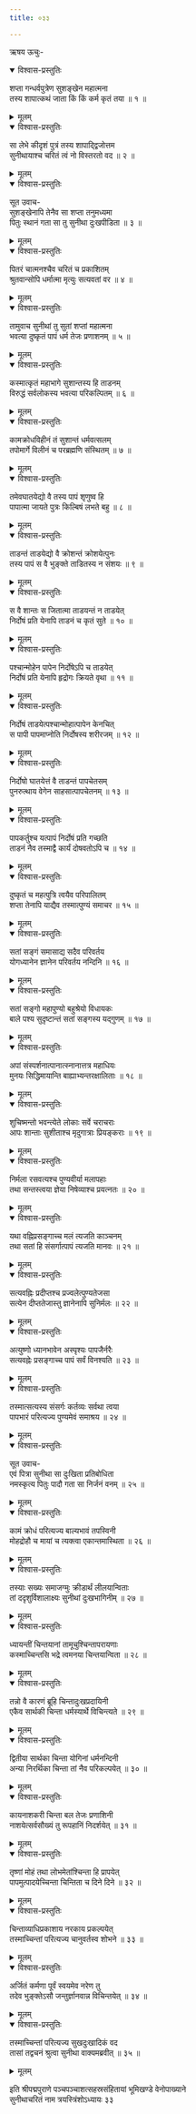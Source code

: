 ```yaml
---
title: ०३३

---
```

ऋषय ऊचुः-  

<details open><summary>विश्वास-प्रस्तुतिः</summary>

शप्ता गन्धर्वपुत्रेण सुशङ्खेन महात्मना  
तस्य शापात्कथं जाता किं किं कर्म कृतं तया ॥ १ ॥
</details>

<details><summary>मूलम्</summary>

शप्ता गन्धर्वपुत्रेण सुशङ्खेन महात्मना  
तस्य शापात्कथं जाता किं किं कर्म कृतं तया ॥ १ ॥
</details>



<details open><summary>विश्वास-प्रस्तुतिः</summary>

सा लेभे कीदृशं पुत्रं तस्य शापाद्द्विजोत्तम  
सुनीथायाश्च चरितं त्वं नो विस्तरतो वद ॥ २ ॥
</details>

<details><summary>मूलम्</summary>

सा लेभे कीदृशं पुत्रं तस्य शापाद्द्विजोत्तम  
सुनीथायाश्च चरितं त्वं नो विस्तरतो वद ॥ २ ॥
</details>



<details open><summary>विश्वास-प्रस्तुतिः</summary>

सूत उवाच-  
सुशङ्खेनापि तेनैव सा शप्ता तनुमध्यमा  
पितुः स्थानं गता सा तु सुनीथा दुःखपीडिता ॥ ३ ॥
</details>

<details><summary>मूलम्</summary>

सूत उवाच-  
सुशङ्खेनापि तेनैव सा शप्ता तनुमध्यमा  
पितुः स्थानं गता सा तु सुनीथा दुःखपीडिता ॥ ३ ॥
</details>



<details open><summary>विश्वास-प्रस्तुतिः</summary>

पितरं चात्मनश्चैव चरितं च प्रकाशितम्  
श्रुतवान्सोपि धर्मात्मा मृत्युः सत्यवतां वर ॥ ४ ॥
</details>

<details><summary>मूलम्</summary>

पितरं चात्मनश्चैव चरितं च प्रकाशितम्  
श्रुतवान्सोपि धर्मात्मा मृत्युः सत्यवतां वर ॥ ४ ॥
</details>



<details open><summary>विश्वास-प्रस्तुतिः</summary>

तामुवाच सुनीथां तु सुतां शप्तां महात्मना  
भवत्या दुष्कृतं पापं धर्म तेजः प्रणाशनम् ॥ ५ ॥
</details>

<details><summary>मूलम्</summary>

तामुवाच सुनीथां तु सुतां शप्तां महात्मना  
भवत्या दुष्कृतं पापं धर्म तेजः प्रणाशनम् ॥ ५ ॥
</details>



<details open><summary>विश्वास-प्रस्तुतिः</summary>

कस्मात्कृतं महाभागे सुशान्तस्य हि ताडनम्  
विरुद्धं सर्वलोकस्य भवत्या परिकल्पितम् ॥ ६ ॥
</details>

<details><summary>मूलम्</summary>

कस्मात्कृतं महाभागे सुशान्तस्य हि ताडनम्  
विरुद्धं सर्वलोकस्य भवत्या परिकल्पितम् ॥ ६ ॥
</details>



<details open><summary>विश्वास-प्रस्तुतिः</summary>

कामक्रोधविहीनं तं सुशान्तं धर्मवत्सलम्  
तपोमार्गे विलीनं च परब्रह्मणि संस्थितम् ॥ ७ ॥
</details>

<details><summary>मूलम्</summary>

कामक्रोधविहीनं तं सुशान्तं धर्मवत्सलम्  
तपोमार्गे विलीनं च परब्रह्मणि संस्थितम् ॥ ७ ॥
</details>



<details open><summary>विश्वास-प्रस्तुतिः</summary>

तमेवघातयेद्यो वै तस्य पापं शृणुष्व हि  
पापात्मा जायते पुत्रः किल्बिषं लभते बहु ॥ ८ ॥
</details>

<details><summary>मूलम्</summary>

तमेवघातयेद्यो वै तस्य पापं शृणुष्व हि  
पापात्मा जायते पुत्रः किल्बिषं लभते बहु ॥ ८ ॥
</details>



<details open><summary>विश्वास-प्रस्तुतिः</summary>

ताडन्तं ताडयेद्यो वै क्रोशन्तं क्रोशयेत्पुनः  
तस्य पापं स वै भुङ्क्ते ताडितस्य न संशयः ॥ ९ ॥
</details>

<details><summary>मूलम्</summary>

ताडन्तं ताडयेद्यो वै क्रोशन्तं क्रोशयेत्पुनः  
तस्य पापं स वै भुङ्क्ते ताडितस्य न संशयः ॥ ९ ॥
</details>



<details open><summary>विश्वास-प्रस्तुतिः</summary>

स वै शान्तः स जितात्मा ताडयन्तं न ताडयेत्  
निर्दोषं प्रति येनापि ताडनं च कृतं सुते ॥ १० ॥
</details>

<details><summary>मूलम्</summary>

स वै शान्तः स जितात्मा ताडयन्तं न ताडयेत्  
निर्दोषं प्रति येनापि ताडनं च कृतं सुते ॥ १० ॥
</details>



<details open><summary>विश्वास-प्रस्तुतिः</summary>

पश्चान्मोहेन पापेन निर्दोषेऽपि च ताडयेत्  
निर्दोषं प्रति येनापि हृद्रोगः क्रियते वृथा ॥ ११ ॥
</details>

<details><summary>मूलम्</summary>

पश्चान्मोहेन पापेन निर्दोषेऽपि च ताडयेत्  
निर्दोषं प्रति येनापि हृद्रोगः क्रियते वृथा ॥ ११ ॥
</details>



<details open><summary>विश्वास-प्रस्तुतिः</summary>

निर्दोषं ताडयेत्पश्चान्मोहात्पापेन केनचित्  
स पापी पापमाप्नोति निर्दोषस्य शरीरजम् ॥ १२ ॥
</details>

<details><summary>मूलम्</summary>

निर्दोषं ताडयेत्पश्चान्मोहात्पापेन केनचित्  
स पापी पापमाप्नोति निर्दोषस्य शरीरजम् ॥ १२ ॥
</details>



<details open><summary>विश्वास-प्रस्तुतिः</summary>

निर्दोषो घातयेत्तं वै ताडन्तं पापचेतसम्  
पुनरुत्थाय वेगेन साहसात्पापचेतनम् ॥ १३ ॥
</details>

<details><summary>मूलम्</summary>

निर्दोषो घातयेत्तं वै ताडन्तं पापचेतसम्  
पुनरुत्थाय वेगेन साहसात्पापचेतनम् ॥ १३ ॥
</details>



<details open><summary>विश्वास-प्रस्तुतिः</summary>

पापकर्तुश्च यत्पापं निर्दोषं प्रति गच्छति  
ताडनं नैव तस्माद्वै कार्यं दोषवतोऽपि च ॥ १४ ॥
</details>

<details><summary>मूलम्</summary>

पापकर्तुश्च यत्पापं निर्दोषं प्रति गच्छति  
ताडनं नैव तस्माद्वै कार्यं दोषवतोऽपि च ॥ १४ ॥
</details>



<details open><summary>विश्वास-प्रस्तुतिः</summary>

दुष्कृतं च महत्पुत्रि त्वयैव परिपालितम्  
शप्ता तेनापि याद्यैव तस्मात्पुण्यं समाचर ॥ १५ ॥
</details>

<details><summary>मूलम्</summary>

दुष्कृतं च महत्पुत्रि त्वयैव परिपालितम्  
शप्ता तेनापि याद्यैव तस्मात्पुण्यं समाचर ॥ १५ ॥
</details>



<details open><summary>विश्वास-प्रस्तुतिः</summary>

सतां सङ्गं समासाद्य सदैव परिवर्तय  
योगध्यानेन ज्ञानेन परिवर्तय नन्दिनि ॥ १६ ॥
</details>

<details><summary>मूलम्</summary>

सतां सङ्गं समासाद्य सदैव परिवर्तय  
योगध्यानेन ज्ञानेन परिवर्तय नन्दिनि ॥ १६ ॥
</details>



<details open><summary>विश्वास-प्रस्तुतिः</summary>

सतां सङ्गो महापुण्यो बहुश्रेयो विधायकः  
बाले पश्य सुदृष्टान्तं सतां सङ्गस्य यद्गुणम् ॥ १७ ॥
</details>

<details><summary>मूलम्</summary>

सतां सङ्गो महापुण्यो बहुश्रेयो विधायकः  
बाले पश्य सुदृष्टान्तं सतां सङ्गस्य यद्गुणम् ॥ १७ ॥
</details>



<details open><summary>विश्वास-प्रस्तुतिः</summary>

अपां संस्पर्शनात्पानात्स्नानात्तत्र महाधियः  
मुनयः सिद्धिमायान्ति बाह्याभ्यन्तरक्षालिताः ॥ १८ ॥
</details>

<details><summary>मूलम्</summary>

अपां संस्पर्शनात्पानात्स्नानात्तत्र महाधियः  
मुनयः सिद्धिमायान्ति बाह्याभ्यन्तरक्षालिताः ॥ १८ ॥
</details>



<details open><summary>विश्वास-प्रस्तुतिः</summary>

शुचिष्मन्तो भवन्त्येते लोकाः सर्वे चराचराः  
आपः शान्ताः सुशीताश्च मृदुगात्राः प्रियङ्कराः ॥ १९ ॥
</details>

<details><summary>मूलम्</summary>

शुचिष्मन्तो भवन्त्येते लोकाः सर्वे चराचराः  
आपः शान्ताः सुशीताश्च मृदुगात्राः प्रियङ्कराः ॥ १९ ॥
</details>



<details open><summary>विश्वास-प्रस्तुतिः</summary>

निर्मला रसवत्यश्च पुण्यवीर्या मलापहाः  
तथा सन्तस्त्वया ज्ञेया निषेव्याश्च प्रयत्नतः ॥ २० ॥
</details>

<details><summary>मूलम्</summary>

निर्मला रसवत्यश्च पुण्यवीर्या मलापहाः  
तथा सन्तस्त्वया ज्ञेया निषेव्याश्च प्रयत्नतः ॥ २० ॥
</details>



<details open><summary>विश्वास-प्रस्तुतिः</summary>

यथा वह्निप्रसङ्गाच्च मलं त्यजति काञ्चनम्  
तथा सतां हि संसर्गात्पापं त्यजति मानवः ॥ २१ ॥
</details>

<details><summary>मूलम्</summary>

यथा वह्निप्रसङ्गाच्च मलं त्यजति काञ्चनम्  
तथा सतां हि संसर्गात्पापं त्यजति मानवः ॥ २१ ॥
</details>



<details open><summary>विश्वास-प्रस्तुतिः</summary>

सत्यवह्निः प्रदीप्तश्च प्रज्वलेत्पुण्यतेजसा  
सत्येन दीप्ततेजास्तु ज्ञानेनापि सुनिर्मलः ॥ २२ ॥
</details>

<details><summary>मूलम्</summary>

सत्यवह्निः प्रदीप्तश्च प्रज्वलेत्पुण्यतेजसा  
सत्येन दीप्ततेजास्तु ज्ञानेनापि सुनिर्मलः ॥ २२ ॥
</details>



<details open><summary>विश्वास-प्रस्तुतिः</summary>

अत्युष्णो ध्यानभावेन अस्पृश्यः पापजैर्नरैः  
सत्यवह्नेः प्रसङ्गाच्च पापं सर्वं विनश्यति ॥ २३ ॥
</details>

<details><summary>मूलम्</summary>

अत्युष्णो ध्यानभावेन अस्पृश्यः पापजैर्नरैः  
सत्यवह्नेः प्रसङ्गाच्च पापं सर्वं विनश्यति ॥ २३ ॥
</details>



<details open><summary>विश्वास-प्रस्तुतिः</summary>

तस्मात्सत्यस्य संसर्गः कर्तव्यः सर्वथा त्वया  
पापभारं परित्यज्य पुण्यमेवं समाश्रय ॥ २४ ॥
</details>

<details><summary>मूलम्</summary>

तस्मात्सत्यस्य संसर्गः कर्तव्यः सर्वथा त्वया  
पापभारं परित्यज्य पुण्यमेवं समाश्रय ॥ २४ ॥
</details>



<details open><summary>विश्वास-प्रस्तुतिः</summary>

सूत उवाच-  
एवं पित्रा सुनीथा सा दुःखिता प्रतिबोधिता  
नमस्कृत्य पितुः पादौ गता सा निर्जनं वनम् ॥ २५ ॥
</details>

<details><summary>मूलम्</summary>

सूत उवाच-  
एवं पित्रा सुनीथा सा दुःखिता प्रतिबोधिता  
नमस्कृत्य पितुः पादौ गता सा निर्जनं वनम् ॥ २५ ॥
</details>



<details open><summary>विश्वास-प्रस्तुतिः</summary>

कामं क्रोधं परित्यज्य बाल्यभावं तपस्विनी  
मोहद्रोहौ च मायां च त्यक्त्वा एकान्तमास्थिता ॥ २६ ॥
</details>

<details><summary>मूलम्</summary>

कामं क्रोधं परित्यज्य बाल्यभावं तपस्विनी  
मोहद्रोहौ च मायां च त्यक्त्वा एकान्तमास्थिता ॥ २६ ॥
</details>



<details open><summary>विश्वास-प्रस्तुतिः</summary>

तस्याः सख्यः समाजग्मुः क्रीडार्थं लीलयान्विताः  
तां ददृशुर्विशालाक्ष्यः सुनीथां दुःखभागिनीम् ॥ २७ ॥
</details>

<details><summary>मूलम्</summary>

तस्याः सख्यः समाजग्मुः क्रीडार्थं लीलयान्विताः  
तां ददृशुर्विशालाक्ष्यः सुनीथां दुःखभागिनीम् ॥ २७ ॥
</details>



<details open><summary>विश्वास-प्रस्तुतिः</summary>

ध्यायन्तीं चिन्तयानां तामूचुश्चिन्तापरायणाः  
कस्माच्चिन्तसि भद्रे त्वमनया चिन्तयान्विता ॥ २८ ॥
</details>

<details><summary>मूलम्</summary>

ध्यायन्तीं चिन्तयानां तामूचुश्चिन्तापरायणाः  
कस्माच्चिन्तसि भद्रे त्वमनया चिन्तयान्विता ॥ २८ ॥
</details>



<details open><summary>विश्वास-प्रस्तुतिः</summary>

तन्नो वै कारणं ब्रूहि चिन्तादुःखप्रदायिनी  
एकैव सार्थकी चिन्ता धर्मस्यार्थे विचिन्त्यते ॥ २९ ॥
</details>

<details><summary>मूलम्</summary>

तन्नो वै कारणं ब्रूहि चिन्तादुःखप्रदायिनी  
एकैव सार्थकी चिन्ता धर्मस्यार्थे विचिन्त्यते ॥ २९ ॥
</details>



<details open><summary>विश्वास-प्रस्तुतिः</summary>

द्वितीया सार्थका चिन्ता योगिनां धर्मनन्दिनी  
अन्या निरर्थिका चिन्ता तां नैव परिकल्पयेत् ॥ ३० ॥
</details>

<details><summary>मूलम्</summary>

द्वितीया सार्थका चिन्ता योगिनां धर्मनन्दिनी  
अन्या निरर्थिका चिन्ता तां नैव परिकल्पयेत् ॥ ३० ॥
</details>



<details open><summary>विश्वास-प्रस्तुतिः</summary>

कायनाशकरी चिन्ता बल तेजः प्रणाशिनी  
नाशयेत्सर्वसौख्यं तु रूपहानिं निदर्शयेत् ॥ ३१ ॥
</details>

<details><summary>मूलम्</summary>

कायनाशकरी चिन्ता बल तेजः प्रणाशिनी  
नाशयेत्सर्वसौख्यं तु रूपहानिं निदर्शयेत् ॥ ३१ ॥
</details>



<details open><summary>विश्वास-प्रस्तुतिः</summary>

तृष्णां मोहं तथा लोभमेतांश्चिन्ता हि प्रापयेत्  
पापमुत्पादयेच्चिन्ता चिन्तिता च दिने दिने ॥ ३२ ॥
</details>

<details><summary>मूलम्</summary>

तृष्णां मोहं तथा लोभमेतांश्चिन्ता हि प्रापयेत्  
पापमुत्पादयेच्चिन्ता चिन्तिता च दिने दिने ॥ ३२ ॥
</details>



<details open><summary>विश्वास-प्रस्तुतिः</summary>

चिन्ताव्याधिप्रकाशाय नरकाय प्रकल्पयेत्  
तस्माच्चिन्तां परित्यज्य चानुवर्तस्व शोभने ॥ ३३ ॥
</details>

<details><summary>मूलम्</summary>

चिन्ताव्याधिप्रकाशाय नरकाय प्रकल्पयेत्  
तस्माच्चिन्तां परित्यज्य चानुवर्तस्व शोभने ॥ ३३ ॥
</details>



<details open><summary>विश्वास-प्रस्तुतिः</summary>

अर्जितं कर्मणा पूर्वं स्वयमेव नरेण तु  
तदेव भुङ्क्तेऽसौ जन्तुर्ज्ञानवान्न विचिन्तयेत् ॥ ३४ ॥
</details>

<details><summary>मूलम्</summary>

अर्जितं कर्मणा पूर्वं स्वयमेव नरेण तु  
तदेव भुङ्क्तेऽसौ जन्तुर्ज्ञानवान्न विचिन्तयेत् ॥ ३४ ॥
</details>



<details open><summary>विश्वास-प्रस्तुतिः</summary>

तस्माच्चिन्तां परित्यज्य सुखदुःखादिकं वद  
तासां तद्वचनं श्रुत्वा सुनीथा वाक्यमब्रवीत् ॥ ३५ ॥
</details>

<details><summary>मूलम्</summary>

तस्माच्चिन्तां परित्यज्य सुखदुःखादिकं वद  
तासां तद्वचनं श्रुत्वा सुनीथा वाक्यमब्रवीत् ॥ ३५ ॥
</details>


इति श्रीपद्मपुराणे पञ्चपञ्चाशत्सहस्रसंहितायां भूमिखण्डे वेनोपाख्याने  
सुनीथाचरितं नाम त्रयस्त्रिंशोऽध्यायः ३३
